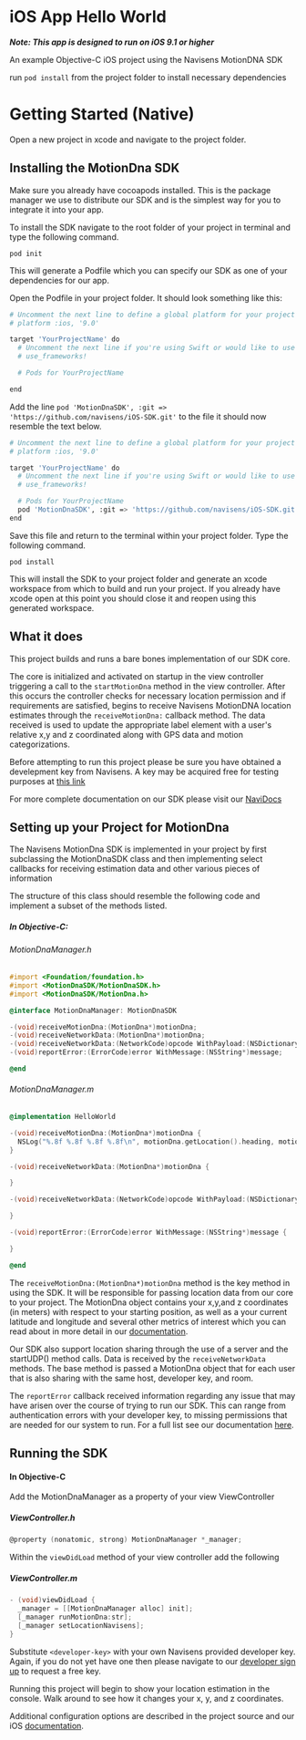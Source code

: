 # iOS App Hello World
___Note: This app is designed to run on iOS 9.1 or higher___

An example Objective-C iOS project using the Navisens MotionDNA SDK

run ```pod install``` from the project folder to install necessary dependencies

# Getting Started (Native)

Open a new project in xcode and navigate to the project folder.

## Installing the MotionDna SDK

Make sure you already have cocoapods installed. This is the package manager we use to distribute our SDK and is the simplest way for you to integrate it into your app.

To install the SDK navigate to the root folder of your project in terminal and type the following command.

``` pod init ```

This will generate a Podfile which you can specify our SDK as one of your dependencies for our app.

Open the Podfile in your project folder. It should look something like this:

``` bash
# Uncomment the next line to define a global platform for your project
# platform :ios, '9.0'

target 'YourProjectName' do
  # Uncomment the next line if you're using Swift or would like to use dynamic frameworks
  # use_frameworks!

  # Pods for YourProjectName

end
```

Add the line ``` pod 'MotionDnaSDK', :git => 'https://github.com/navisens/iOS-SDK.git' ``` to the file it should now resemble the text below.

``` bash
# Uncomment the next line to define a global platform for your project
# platform :ios, '9.0'

target 'YourProjectName' do
  # Uncomment the next line if you're using Swift or would like to use dynamic frameworks
  # use_frameworks!

  # Pods for YourProjectName
  pod 'MotionDnaSDK', :git => 'https://github.com/navisens/iOS-SDK.git'
end
```

Save this file and return to the terminal within your project folder. Type the following command.

``` pod install ```

This will install the SDK to your project folder and generate an xcode workspace from which to build and run your project. If you already have xcode open at this point you should close it and reopen using this generated workspace.


## What it does
This project builds and runs a bare bones implementation of our SDK core. 

The core is initialized and activated on startup in the view controller triggering a call to the ```startMotionDna``` method in the view controller. After this occurs the controller checks for necessary location permission and if requirements are satisfied, begins to receive Navisens MotionDNA location estimates through the ```receiveMotionDna:``` callback method. The data received is used to update the appropriate label element with a user's relative x,y and z coordinated along with GPS data and motion categorizations.

Before attempting to run this project please be sure you have obtained a develepment key from Navisens. A key may be acquired free for testing purposes at [this link](https://navisens.com/index.html#contact)

For more complete documentation on our SDK please visit our [NaviDocs](https://github.com/navisens/NaviDocs)


## Setting up your Project for MotionDna

The Navisens MotionDna SDK is implemented in your project by first subclassing the MotionDnaSDK class and then implementing select callbacks for receiving estimation data and other various pieces of information

The structure of this class should resemble the following code and implement a subset of the methods listed.

##### In Objective-C:
###### MotionDnaManager.h
``` Objective-C
#import <Foundation/foundation.h>
#import <MotionDnaSDK/MotionDnaSDK.h>
#import <MotionDnaSDK/MotionDna.h>

@interface MotionDnaManager: MotionDnaSDK

-(void)receiveMotionDna:(MotionDna*)motionDna;
-(void)receiveNetworkData:(MotionDna*)motionDna;
-(void)receiveNetworkData:(NetworkCode)opcode WithPayload:(NSDictionary*)payload;
-(void)reportError:(ErrorCode)error WithMessage:(NSString*)message;

@end
```
###### MotionDnaManager.m
``` Objective-C
@implementation HelloWorld

-(void)receiveMotionDna:(MotionDna*)motionDna {
  NSLog("%.8f %.8f %.8f %.8f\n", motionDna.getLocation().heading, motionDna.getLocation().localLocation.x, motionDna.getLocation().localLocation.y, motionDna.getLocation().localLocation.z);
}

-(void)receiveNetworkData:(MotionDna*)motionDna {

}

-(void)receiveNetworkData:(NetworkCode)opcode WithPayload:(NSDictionary*)payload {

}

-(void)reportError:(ErrorCode)error WithMessage:(NSString*)message {

}

@end

```

The ``` receiveMotionDna:(MotionDna*)motionDna ``` method is the key method in using the SDK. It will be responsible for passing location data from our core to your project. The MotionDna object contains your x,y,and z coordinates (in meters) with respect to your starting position, as well as a your current latitude and longitude and several other metrics of interest which you can read about in more detail in our [documentation](https://github.com/navisens/NaviDocs/blob/master/API.iOS.md#getters).

Our SDK also support location sharing through the use of a server and the startUDP() method calls. Data is received by the  ``` receiveNetworkData ``` methods. The base method is passed a MotionDna object that for each user that is also sharing with the same host, developer key, and room.

The ``` reportError ``` callback received information regarding any issue that may have arisen over the course of trying to run our SDK. This can range from authentication errors with your developer key, to missing permissions that are needed for our system to run. For a full list see our documentation [here](https://github.com/navisens/NaviDocs/blob/master/API.iOS.md#reporterror_-errorcode-errorcode-withmessage-s-string).

## Running the SDK

#### In Objective-C
Add the MotionDnaManager as a property of your view ViewController
##### ViewController.h
``` Objective-C
@property (nonatomic, strong) MotionDnaManager *_manager;
```

Within the ``` viewDidLoad ``` method of your view controller add the following

##### ViewController.m
``` Objective-C
- (void)viewDidLoad {
  _manager = [[MotionDnaManager alloc] init];
  [_manager runMotionDna:str];
  [_manager setLocationNavisens];
}
```

Substitute ``` <developer-key> ``` with your own Navisens provided developer key. Again, if you do not yet have one then please navigate to our [developer sign up](https://www.navisens.com/index.html#contact) to request a free key.

Running this project will begin to show your location estimation in the console. Walk around to see how it changes your x, y, and z coordinates.

Additional configuration options are described in the project source and our iOS [documentation](https://github.com/navisens/NaviDocs/blob/master/API.iOS.md). 
